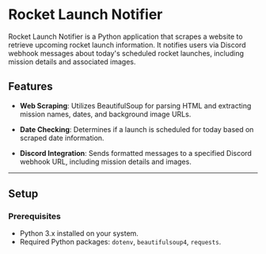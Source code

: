 # Rocket Launch Notifier

Rocket Launch Notifier is a Python application that scrapes a website to retrieve upcoming rocket launch information. It notifies users via Discord webhook messages about today's scheduled rocket launches, including mission details and associated images.

## Features

- **Web Scraping**: Utilizes BeautifulSoup for parsing HTML and extracting mission names, dates, and background image URLs.
  
- **Date Checking**: Determines if a launch is scheduled for today based on scraped date information.
  
- **Discord Integration**: Sends formatted messages to a specified Discord webhook URL, including mission details and images.

- ---

## Setup

### Prerequisites

- Python 3.x installed on your system.
- Required Python packages: `dotenv`, `beautifulsoup4`, `requests`.
